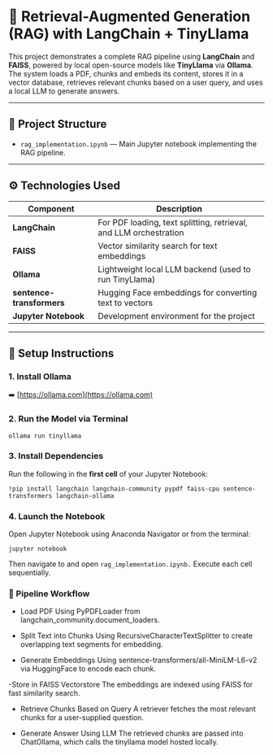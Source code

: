 # 🧠 Retrieval-Augmented Generation (RAG) with LangChain + TinyLlama

This project demonstrates a complete RAG pipeline using **LangChain** and **FAISS**, powered by local open-source models like **TinyLlama** via **Ollama**. The system loads a PDF, chunks and embeds its content, stores it in a vector database, retrieves relevant chunks based on a user query, and uses a local LLM to generate answers.

---

## 📁 Project Structure

- `rag_implementation.ipynb` — Main Jupyter notebook implementing the RAG pipeline.

---

## ⚙️ Technologies Used

| Component                | Description                                                                 |
|--------------------------|-----------------------------------------------------------------------------|
| **LangChain**            | For PDF loading, text splitting, retrieval, and LLM orchestration           |
| **FAISS**                | Vector similarity search for text embeddings                                |
| **Ollama**               | Lightweight local LLM backend (used to run TinyLlama)                       |
| **sentence-transformers**| Hugging Face embeddings for converting text to vectors                      |
| **Jupyter Notebook**     | Development environment for the project                                     |

---

## 🔧 Setup Instructions

### 1. Install Ollama

➡️ [https://ollama.com](https://ollama.com)

### 2. Run the Model via Terminal

```
ollama run tinyllama
```

### 3. Install Dependencies

Run the following in the **first cell** of your Jupyter Notebook:

```
!pip install langchain langchain-community pypdf faiss-cpu sentence-transformers langchain-ollama
```
### 4. Launch the Notebook
Open Jupyter Notebook using Anaconda Navigator or from the terminal:

```
jupyter notebook
```
Then navigate to and open `rag_implementation.ipynb.` 
Execute each cell sequentially.

### 🧪 Pipeline Workflow
- Load PDF
Using PyPDFLoader from langchain_community.document_loaders.

- Split Text into Chunks
Using RecursiveCharacterTextSplitter to create overlapping text segments for embedding.

- Generate Embeddings
Using sentence-transformers/all-MiniLM-L6-v2 via HuggingFace to encode each chunk.

-Store in FAISS Vectorstore
The embeddings are indexed using FAISS for fast similarity search.

- Retrieve Chunks Based on Query
A retriever fetches the most relevant chunks for a user-supplied question.

- Generate Answer Using LLM
The retrieved chunks are passed into ChatOllama, which calls the tinyllama model hosted locally.
